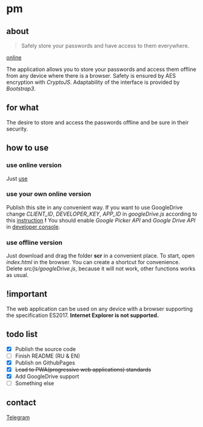 # pm

## about
> Safely store your passwords and have access to them everywhere.

[online](https://qcp.github.io/pm/src/index.html)

The application allows you to store your passwords and access them offline from any device where there is a browser. Safety is ensured by AES encryption with _CryptoJS_. Adaptability of the interface is provided by _Bootstrap3_.
## for what
The desire to store and access the passwords offline and be sure in their security.
## how to use
### use online version
Just [use](https://qcp.github.io/pm/src/index.html)
### use your own online version
Publish this site in any convenient way. If you want to use GoogleDrive change _CLIENT_ID_, _DEVELOPER_KEY_, _APP_ID_ in _googleDrive.js_ according to this [instruction](https://developers.google.com/drive/v3/web/quickstart/js)
**!** You should enable _Google Picker API_ and _Google Drive API_ in [developer console](https://console.developers.google.com).
### use offline version
Just download and drag the folder **scr** in a convenient place. To start, open _index.html_ in the browser. You can create a shortcut for convenience.
Delete _src/js/googleDrive.js_, because it will not work, other functions works as usual.
## !important
The web application can be used on any device with a browser supporting the specification ES2017.
**Internet Explorer is not supported.**
## todo list
- [x] Publish the source code
- [ ] Finish README (RU & EN)
- [x] Publish on GithubPages
- [x] ~~Lead to PWA(progressive web applications) standards~~
- [x] Add GoogleDrive support
- [ ] Something else
## contact 
[Telegram](https://t.me/prestidigitateurVS)
